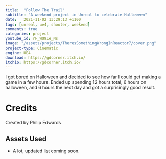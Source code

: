 ```yaml
---
title:  "Follow The Trail"
subtitle: "A weekend project in Unreal to celebrate Halloween"
date:   2021-11-02 13:29:13 +1100
tags: [unreal, ue4, shooter, weekend]
comments: true
categories: project
youtube_id: rF_WQ9Ie_Ns
image: "/assets/projects/TheresSomethingWrongInReactor7/cover.png"
project-type: Cinematic
engine: UE4
download: https://gdcorner.itch.io/
itchio: https://gdcorner.itch.io/
---
```


I got bored on Halloween and decided to see how far I could get making a game in a few hours. Ended up spending 12 hours total, 6 hours on halloween, and 6 hours the next day and got a surprisingly good result.

# Credits

Created by Philip Edwards

## Assets Used

- A lot, updated list coming soon.
